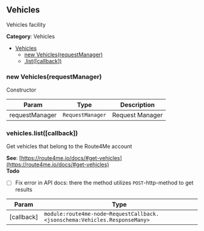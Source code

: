 <a id="Vehicles" name="Vehicles"></a>

## Vehicles

Vehicles facility

**Category**: Vehicles  

* [Vehicles](#Vehicles)
    * [new Vehicles(requestManager)](#new_Vehicles_new)
    * [.list([callback])](#Vehicles+list)

<a id="new_Vehicles_new" name="new_Vehicles_new"></a>

### new Vehicles(requestManager)

Constructor


| Param | Type | Description |
| --- | --- | --- |
| requestManager | <code>RequestManager</code> | Request Manager |

<a id="Vehicles+list" name="Vehicles+list"></a>

### vehicles.list([callback])

Get vehicles that belong to the Route4Me account

**See**: [https://route4me.io/docs/#get-vehicles](https://route4me.io/docs/#get-vehicles)  
**Todo**

- [ ] Fix error in API docs: there the method utilizes `POST`-http-method to get results


| Param | Type |
| --- | --- |
| [callback] | <code>module:route4me-node~RequestCallback.&lt;jsonschema:Vehicles.ResponseMany&gt;</code> | 


